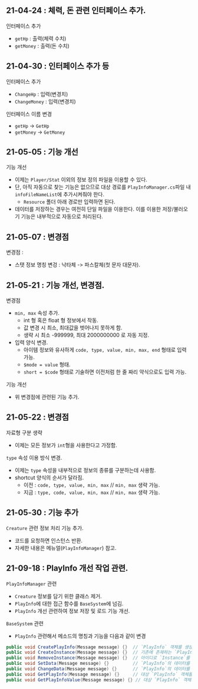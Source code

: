 ## 21-04-24 : 체력, 돈 관련 인터페이스 추가.
인터페이스 추가
- `getHp` : 출력(체력 수치)
- `getMoney` : 출력(돈 수치)

## 21-04-30 : 인터페이스 추가 등
인터페이스 추가
- `ChangeHp` : 입력(변경치)
- `ChangeMoney` : 입력(변경치)

인터페이스 이름 변경
- `getHp` -> `GetHp`
- `getMoney` -> `GetMoney`

## 21-05-05 : 기능 개선
기능 개선
- 이제는 `Player/Stat` 이외의 정보 정의 파일을 이용할 수 있다.
- 단, 아직 자동으로 찾는 기능은 없으므로 대상 경로를 `PlayInfoManager.cs`파일 내 `infoFileNameList`에 추가시켜줘야 한다.
    - `Resource` 폴더 아래 경로만 입력하면 된다.
- 데이터를 저장하는 경우는 여전히 단일 파일을 이용한다. 이를 이용한 저장/불러오기 기능은 내부적으로 자동으로 처리된다.

## 21-05-07 : 변경점
변경점 : 
- 스탯 정보 명칭 변겅 : 낙타체 -> 파스칼체(첫 문자 대문자).

## 21-05-21 : 기능 개선, 변경점.
변경점
- `min, max` 속성 추가.
    - int 형 혹은 float 형 정보에서 작동.
    - 값 변경 시 최소, 최대값을 벗어나지 못하게 함.
    - 생략 시 최소 -999999, 최대 2000000000 로 자동 지정.
- 입력 양식 변경.
    - 아이템 정보와 유사하게 `code, type, value, min, max, end` 형태로 입력 가능.
    - `$mode = value` 형태.
    - `short = $code` 형태로 기술하면 이전처럼 한 줄 짜리 약식으로도 입력 가능.

기능 개선
- 위 변경점에 관련된 기능 추가.

## 21-05-22 : 변경점
자료형 구분 생략
- 이제는 모든 정보가 `int`형을 사용한다고 가정함.

`type` 속성 이용 방식 변경.
- 이제는 `type` 속성을 내부적으로 정보의 종류를 구분하는데 사용함.
- shortcut 양식의 순서가 달라짐.
    - 이전 : `code, type, value, min, max` // `min, max` 생략 가능.
    - 지금 : `type, code, value, min, max` // `min, max` 생략 가능.

## 21-05-30 : 기능 추가
`Creature` 관련 정보 처리 기능 추가.
- 코드를 요청하면 인스턴스 반환.
- 자세한 내용은 메뉴얼(`PlayInfoManager`) 참고.

## 21-09-18 : PlayInfo 개선 작업 관련.
`PlayInfoManager` 관련
- `Creature` 정보를 담기 위한 클래스 제거.
- `PlayInfo`에 대한 접근 함수를 `BaseSystem`에 넘김.
- `PlayInfo` 개선 관련하여 정보 저장 및 로드 기능 개선.

`BaseSystem` 관련
- `PlayInfo` 관련해서 메소드의 명칭과 기능을 다음과 같이 변경
``` c#
public void CreatePlayInfo(Message message) {}  // `PlayInfo` 객체를 생성해 트리에 포함시킴.
public void CreateInstance(Message message) {}  // 기존에 존재하는 `PlayInfo` 객체를 복사해서 `Instance`로 만들어 포함.
public void RemoveInstance(Message message) {}  // 아이디로 `Instance`를 찾아 제거.
public void SetData(Message message) {}         // `PlayInfo`의 데이터를 설정.
public void ChangeData(Message message) {}      // `PlayInfo`의 데이터를 설정.
public void GetPlayInfo(Message message) {}     // 대상 `PlayInfo` 객체를 반환.
public void GetPlayInfoValue(Message message) {} // 대상 `PlayInfo` 객체의 데이터를 반환.
```